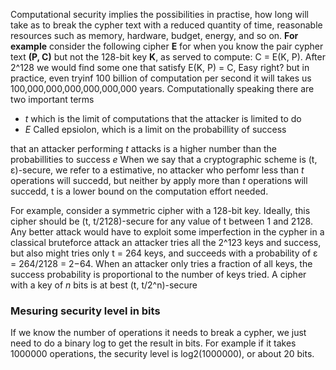 Computational security implies the possibilities in practise, how long will take as to break the cypher text with a reduced quantity of time, reasonable resources such as memory, hardware, budget, energy, and so on.
**For example** consider the following cipher **E** for when you know the pair cypher text **(P, C)** but not the 128-bit key **K**, as served to compute: C = E(K, P). After 2^128 we would find some one that satisfy E(K, P) = C, Easy right? but in practice, even tryinf 100 billion of computation per second it will takes us 100,000,000,000,000,000,000 years.
Computationally speaking there are two important terms
- *t* which is the limit of computations that the attacker is limited to do
- *E* Called epsiolon, which is a limit on the probabillity of success

that an attacker performing *t* attacks is a higher number than the probabillities to success *e*
When we say that a cryptographic scheme is (t, ε)-secure, we refer to a estimative, no attacker who perfomr less than *t* operations will succedd, but neither by apply more than *t* operations will succedd, t is a lower bound on the computation effort needed. 

For example, consider a symmetric cipher with a 128-bit key. Ideally, this cipher should be (t, t/2128)-secure for any value of t between 1 and 2128. Any better attack would have to exploit some imperfection in the cypher
in a classical bruteforce attack an attacker tries all the 2^123 keys and success, but also might tries only t = 264 keys, and succeeds with a probability of ε = 264/2128 = 2−64. When an attacker only tries a fraction of all keys, the success probability is proportional to the number of keys tried.
A cipher with a key of *n* bits is at best (t, t/2^n)-secure

### Mesuring security level in bits
If we know the number of operations it needs to break a cypher, we just need to do a binary log to get the result in bits. For example if it takes 1000000 operations, the security level is log2(1000000), or about 20 bits.